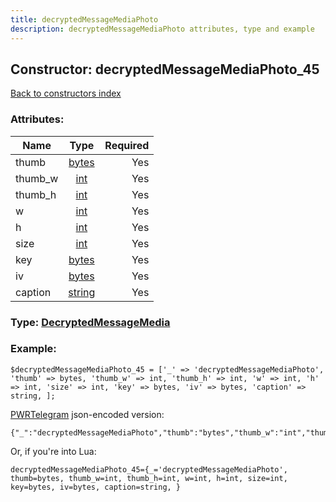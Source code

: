 ```yaml
---
title: decryptedMessageMediaPhoto
description: decryptedMessageMediaPhoto attributes, type and example
---
```

## Constructor: decryptedMessageMediaPhoto\_45  
[Back to constructors index](index.md)



### Attributes:

| Name     |    Type       | Required |
|----------|:-------------:|---------:|
|thumb|[bytes](../types/bytes.md) | Yes|
|thumb\_w|[int](../types/int.md) | Yes|
|thumb\_h|[int](../types/int.md) | Yes|
|w|[int](../types/int.md) | Yes|
|h|[int](../types/int.md) | Yes|
|size|[int](../types/int.md) | Yes|
|key|[bytes](../types/bytes.md) | Yes|
|iv|[bytes](../types/bytes.md) | Yes|
|caption|[string](../types/string.md) | Yes|



### Type: [DecryptedMessageMedia](../types/DecryptedMessageMedia.md)


### Example:

```
$decryptedMessageMediaPhoto_45 = ['_' => 'decryptedMessageMediaPhoto', 'thumb' => bytes, 'thumb_w' => int, 'thumb_h' => int, 'w' => int, 'h' => int, 'size' => int, 'key' => bytes, 'iv' => bytes, 'caption' => string, ];
```  

[PWRTelegram](https://pwrtelegram.xyz) json-encoded version:

```
{"_":"decryptedMessageMediaPhoto","thumb":"bytes","thumb_w":"int","thumb_h":"int","w":"int","h":"int","size":"int","key":"bytes","iv":"bytes","caption":"string"}
```


Or, if you're into Lua:  


```
decryptedMessageMediaPhoto_45={_='decryptedMessageMediaPhoto', thumb=bytes, thumb_w=int, thumb_h=int, w=int, h=int, size=int, key=bytes, iv=bytes, caption=string, }

```


